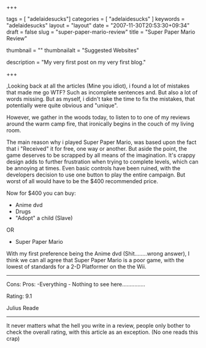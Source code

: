 +++

tags = [ "adelaidesucks"]
categories = [ "adelaidesucks" ]
keywords = "adelaidesucks"
layout = "layout"
date = "2007-11-30T20:53:30+09:34"
draft = false
slug = "super-paper-mario-review"
title = "Super Paper Mario Review"

thumbnail = ""
thumbnailalt = "Suggested Websites"

description = "My very first post on my very first blog."

+++

,Looking back at all the articles (Mine you idiot), i found a lot of mistakes that made me go WTF? Such as incomplete sentences and. But also a lot of words missing. But as myself, i didn't take the time to fix the mistakes, that potentially were quite obvious and "unique".

However, we gather in the woods today, to listen to to one of my reviews around the warm camp fire, that ironically begins in the couch of my living room.

The main reason why i played Super Paper Mario, was based upon the fact that i "Received" it for free, one way or another. But aside the point, the game deserves to be scrapped by all means of the imagination. It's crappy design adds to further frustration when trying to complete levels, which can be annoying at times. Even basic controls have been ruined, with the developers decision to use one button to play the entire campaign. But worst of all would have to be the $400 recommended price.

Now for $400 you can buy:

- Anime dvd
- Drugs
- "Adopt" a child (Slave)

OR

- Super Paper Mario

With my first preference being the Anime dvd (Shit........wrong answer), I think we can all agree that Super Paper Mario is a poor game, with the lowest of standards for a 2-D Platformer on the the Wii.

-------------------------------------------

Cons:                       Pros:
-Everything               - Nothing to see here...............

Rating: 9.1

Julius Reade
____________________________________________________________

It never matters what the hell you write in a review, people only bother to check the overall rating, with this article as an exception. (No one reads this crap) 